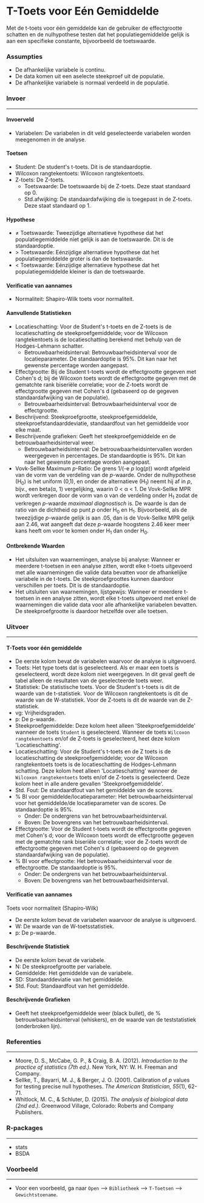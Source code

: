 T-Toets voor Eén Gemiddelde
==========================

Met de t-toets voor één gemiddelde kan de gebruiker de effectgrootte schatten en de nulhypothese testen dat het populatiegemiddelde gelijk is aan een specifieke constante, bijvoorbeeld de toetswaarde.

### Assumpties
- De afhankelijke variabele is continu.
- De data komen uit een aselecte steekproef uit de populatie.
- De afhankelijke variabele is normaal verdeeld in de populatie.

### Invoer
-------
#### Invoerveld
- Variabelen: De variabelen in dit veld geselecteerde variabelen worden meegenomen in de analyse.

#### Toetsen  
- Student: De student's t-toets. Dit is de standaardoptie.
- Wilcoxon rangtekentoets: Wilcoxon rangtekentoets.
- Z-toets: De Z-toets.
  - Toetswaarde: De toetswaarde bij de Z-toets. Deze staat standaard op 0.
  - Std.afwijking: De standaardafwijking die is toegepast in de Z-toets. Deze staat standaard op 1.

#### Hypothese
- &ne; Toetswaarde: Tweezijdige alternatieve hypothese dat het populatiegemiddelde niet gelijk is aan de toetswaarde. Dit is de standaardoptie.
- &gt; Toetswaarde: Eénzijdige alternatieve hypothese dat het populatiegemiddelde groter is dan de toetswaarde.
- &lt; Toetswaarde: Eénzijdige alternatieve hypothese dat het populatiegemiddelde kleiner is dan de toetswaarde.

#### Verificatie van aannames
- Normaliteit: Shapiro-Wilk toets voor normaliteit.

#### Aanvullende Statistieken
- Locatieschatting: Voor de Student's t-toets en de Z-toets is de locatieschatting de steekproefgemiddelde; voor de Wilcoxon rangtekentoets is de locatieschatting berekend met behulp van de Hodges-Lehmann schatter.
  - Betrouwbaarheidsinterval: Betrouwbaarheidsinterval voor de locatieparameter. De standaardoptie is 95%. Dit kan naar het gewenste percentage worden aangepast.
- Effectgrootte: Bij de Student t-toets wordt de effectgrootte gegeven met Cohen's d; bij de Wilcoxon toets wordt de effectgrootte gegeven met de gematchte rank biseriële correlatie; voor de Z-toets wordt de effectgrootte gegeven met Cohen's d (gebaseerd op de gegeven standaardafwijking van de populatie).
  - Betrouwbaarheidsinterval: Betrouwbaarheidsinterval voor de effectgrootte.
- Beschrijvend: Steekproefgrootte, steekproefgemiddelde, steekproefstandaarddeviatie, standaardfout van het gemiddelde voor elke maat.
- Beschrijvende grafieken: Geeft het steekproefgemiddelde en de betrouwbaarheidsinterval weer.
  - Betrouwbaarheidsinterval: De betrouwbaarheidsintervallen worden weergegeven in percentages. De standaardoptie is 95%. Dit kan naar het gewenste percentage worden aangepast.
- Vovk-Sellke Maximum *p*-Ratio: De grens 1/(-e *p* log(*p*)) wordt afgeleid van de vorm van de verdeling van de *p*-waarde. Onder de nulhypothese (H<sub>0</sub>) is het uniform (0,1), en onder de alternatieve (H<sub>1</sub>) neemt hij af in *p*, bijv., een beta(&#945;, 1) vergelijking, waarin 0 < &#945; < 1. De Vovk-Sellke MPR wordt verkregen door de vorm van &#945; van de verdeling onder H<sub>1</sub> zodat de verkregen *p*-waarde *maximaal diagnostisch* is. De waarde is dan de ratio van de dichtheid op punt *p* onder H<sub>0</sub> en H<sub>1</sub>. Bijvoorbeeld, als de tweezijdige *p*-waarde gelijk is aan .05, dan is de Vovk-Sellke MPR gelijk aan 2.46, wat aangeeft dat deze *p*-waarde hoogstens 2.46 keer meer kans heeft om voor te komen onder H<sub>1</sub> dan onder H<sub>0</sub>.

#### Ontbrekende Waarden
 - Het uitsluiten van waarnemingen, analyse bij analyse: Wanneer er meerdere t-toetsen in een analyse zitten, wordt elke t-toets uitgevoerd met alle waarnemingen die valide data bevatten voor de afhankelijke variabele in de t-toets. De steekproefgroottes kunnen daardoor verschillen per toets. Dit is de standaardoptie.
 - Het uitsluiten van waarnemingen, lijstgewijs: Wanneer er meerdere t-toetsen in een analyse zitten, wordt elke t-toets uitgevoerd met enkel de waarnemingen die valide data voor alle afhankelijke variabelen bevatten. De steekproefgrootte is daardoor hetzelfde over alle toetsen.

### Uitvoer
-------

#### T-Toets voor één gemiddelde
- De eerste kolom bevat de variabelen waarvoor de analyse is uitgevoerd.
- Toets: Het type toets dat is geselecteerd. Als er maar een toets is geselecteerd, wordt deze kolom niet weergegeven. In dit geval geeft de tabel alleen de resultaten van de geselecteerde toets weer.
- Statistiek: De statistische toets. Voor de Student's t-toets is dit de waarde van de t-statistiek. Voor de Wilcoxon rangtekentoets is dit de waarde van de W-statistiek. Voor de Z-toets is dit de waarde van de Z-statistiek.
- vg: Vrijheidsgraden.
- p: De p-waarde.
- Steekproefgemiddelde: Deze kolom heet alleen 'Steekproefgemiddelde' wanneer de toets `Student` is geselecteerd. Wanneer de toets `Wilcoxon rangtekentoets` en/of de Z-toets is geselecteerd, heet deze kolom 'Locatieschatting'.
- Locatieschatting: Voor de Student's t-toets en de Z toets is de locatieschatting de steekproefgemiddelde; voor de Wilcoxon rangtekentoets toets is de locatieschatting de Hodges-Lehmann schatting. Deze kolom heet alleen 'Locatieschatting' wanneer de `Wilcoxon rangtekentoets` toets en/of de Z-toets is geselecteerd. Deze kolom heet in alle andere gevallen 'Steekproefgemiddelde'.
- Std. Fout: De standaardfout van het gemiddelde van de scores.  
- % BI voor gemiddelde/locatieparameter: Het betrouwbaarheidsinterval voor het gemiddelde/de locatieparameter van de scores. De standaardoptie is 95%.
  - Onder: De ondergrens van het betrouwbaarheidsinterval.
  - Boven: De bovengrens van het betrouwbaarheidsinterval.  
- Effectgrootte: Voor de Student t-toets wordt de effectgrootte gegeven met Cohen's d; voor de Wilcoxon toets wordt de effectgrootte gegeven met de gematchte rank biseriële correlatie; voor de Z-toets wordt de effectgrootte gegeven met Cohen's d (gebaseerd op de gegeven standaardafwijking van de populatie).
- % BI voor effectgrootte: Het betrouwbaarheidsinterval voor de effectgrootte. De standaardoptie is 95%.
  - Onder: De ondergrens van het betrouwbaarheidsinterval.
  - Boven: De bovengrens van het betrouwbaarheidsinterval.

#### Verificatie van aannames
Toets voor normaliteit (Shapiro-Wilk)
- De eerste kolom bevat de variabelen waarvoor de analyse is uitgevoerd.
- W: De waarde van de W-toetsstatistiek.
- p: De p-waarde.

#### Beschrijvende Statistiek
- De eerste kolom bevat de variabele.
- N: De steekproefgrootte per variabele.
- Gemiddelde: Het gemiddelde van de variabele.
- SD: Standaarddeviatie van het gemiddelde.
- Std. Fout: Standaardfout van het gemiddelde.

#### Beschrijvende Grafieken
- Geeft het steekproefgemiddelde weer (black bullet), de % betrouwbaarheidsinterval (whiskers), en de waarde van de teststatistiek (onderbroken lijn).

### Referenties
-------
- Moore, D. S., McCabe, G. P., & Craig, B. A. (2012). *Introduction to the practice of statistics (7th ed.)*. New York, NY: W. H. Freeman and Company.
- Sellke, T., Bayarri, M. J., & Berger, J. O. (2001). Calibration of *p* values for testing precise null hypotheses. *The American Statistician, 55*(1), 62-71.
- Whitlock, M. C., & Schluter, D. (2015). *The analysis of biological data (2nd ed.)*. Greenwood Village, Colorado: Roberts and Company Publishers.

### R-packages
---
- stats
- BSDA

### Voorbeeld
---
- Voor een voorbeeld, ga naar `Open` --> `Bibliotheek` --> `T-Toetsen` --> `Gewichtstoename`.  
